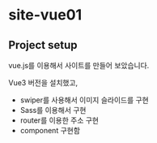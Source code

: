 # site-vue01

## Project setup
vue.js를 이용해서 사이트를 만들어 보았습니다.

Vue3 버전을 설치했고,
- swiper를 사용해서 이미지 슬라이드를 구현
- Sass를 이용해서 구현
- router를 이용한 주소 구현
- component 구현함